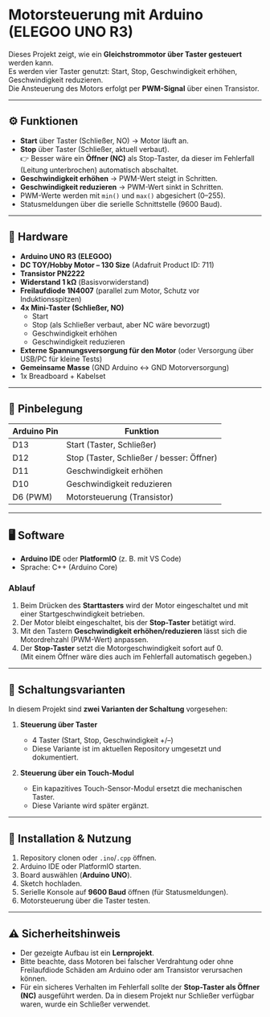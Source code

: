 # Motorsteuerung mit Arduino (ELEGOO UNO R3)

Dieses Projekt zeigt, wie ein **Gleichstrommotor über Taster gesteuert** werden kann.  
Es werden vier Taster genutzt: Start, Stop, Geschwindigkeit erhöhen, Geschwindigkeit reduzieren.  
Die Ansteuerung des Motors erfolgt per **PWM-Signal** über einen Transistor.

---

## ⚙️ Funktionen

- **Start** über Taster (Schließer, NO) → Motor läuft an.
- **Stop** über Taster (Schließer, aktuell verbaut).  
  👉 Besser wäre ein **Öffner (NC)** als Stop-Taster, da dieser im Fehlerfall (Leitung unterbrochen) automatisch abschaltet.
- **Geschwindigkeit erhöhen** → PWM-Wert steigt in Schritten.
- **Geschwindigkeit reduzieren** → PWM-Wert sinkt in Schritten.
- PWM-Werte werden mit `min()` und `max()` abgesichert (0–255).
- Statusmeldungen über die serielle Schnittstelle (9600 Baud).

---

## 🔌 Hardware

- **Arduino UNO R3 (ELEGOO)**
- **DC TOY/Hobby Motor – 130 Size** (Adafruit Product ID: 711)
- **Transistor PN2222**
- **Widerstand 1 kΩ** (Basisvorwiderstand)
- **Freilaufdiode 1N4007** (parallel zum Motor, Schutz vor Induktionsspitzen)
- **4x Mini-Taster (Schließer, NO)**  
  - Start  
  - Stop (als Schließer verbaut, aber NC wäre bevorzugt)  
  - Geschwindigkeit erhöhen  
  - Geschwindigkeit reduzieren
- **Externe Spannungsversorgung für den Motor** (oder Versorgung über USB/PC für kleine Tests)
- **Gemeinsame Masse** (GND Arduino ↔ GND Motorversorgung)
- 1x Breadboard + Kabelset

---

## 📌 Pinbelegung

| Arduino Pin | Funktion                     |
|-------------|------------------------------|
| D13         | Start (Taster, Schließer)    |
| D12         | Stop (Taster, Schließer / besser: Öffner) |
| D11         | Geschwindigkeit erhöhen      |
| D10         | Geschwindigkeit reduzieren   |
| D6 (PWM)    | Motorsteuerung (Transistor)  |

---

## 🖥️ Software

- **Arduino IDE** oder **PlatformIO** (z. B. mit VS Code)  
- Sprache: C++ (Arduino Core)

### Ablauf

1. Beim Drücken des **Starttasters** wird der Motor eingeschaltet und mit einer Startgeschwindigkeit betrieben.
2. Der Motor bleibt eingeschaltet, bis der **Stop-Taster** betätigt wird.
3. Mit den Tastern **Geschwindigkeit erhöhen/reduzieren** lässt sich die Motordrehzahl (PWM-Wert) anpassen.
4. Der **Stop-Taster** setzt die Motorgeschwindigkeit sofort auf 0.  
   (Mit einem Öffner wäre dies auch im Fehlerfall automatisch gegeben.)

---

## 🔧 Schaltungsvarianten

In diesem Projekt sind **zwei Varianten der Schaltung** vorgesehen:

1. **Steuerung über Taster**  
   - 4 Taster (Start, Stop, Geschwindigkeit +/–)  
   - Diese Variante ist im aktuellen Repository umgesetzt und dokumentiert.  

2. **Steuerung über ein Touch-Modul**  
   - Ein kapazitives Touch-Sensor-Modul ersetzt die mechanischen Taster.  
   - Diese Variante wird später ergänzt.  

---

## 🚀 Installation & Nutzung

1. Repository clonen oder `.ino`/`.cpp` öffnen.
2. Arduino IDE oder PlatformIO starten.
3. Board auswählen (**Arduino UNO**).
4. Sketch hochladen.
5. Serielle Konsole auf **9600 Baud** öffnen (für Statusmeldungen).
6. Motorsteuerung über die Taster testen.

---

## ⚠️ Sicherheitshinweis

- Der gezeigte Aufbau ist ein **Lernprojekt**.  
- Bitte beachte, dass Motoren bei falscher Verdrahtung oder ohne Freilaufdiode Schäden am Arduino oder am Transistor verursachen können.  
- Für ein sicheres Verhalten im Fehlerfall sollte der **Stop-Taster als Öffner (NC)** ausgeführt werden. Da in diesem Projekt nur Schließer verfügbar waren, wurde ein Schließer verwendet.  
